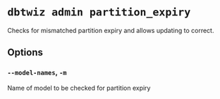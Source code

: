# `dbtwiz admin partition_expiry`

Checks for mismatched partition expiry and allows updating to correct.

## Options

### `--model-names`, `-m`

Name of model to be checked for partition expiry
